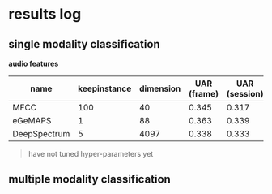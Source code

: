 # results log

## single modality classification

**audio features**

| name | keepinstance | dimension | UAR (frame) | UAR (session) |
| --   | --           | --        | --          | --            |
| MFCC | 100          | 40        | 0.345       | 0.317         |
| eGeMAPS | 1         | 88        | 0.363       | 0.339         |
| DeepSpectrum | 5    | 4097      | 0.338       | 0.333         |

> have not tuned hyper-parameters yet

## multiple modality classification